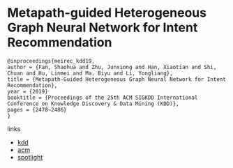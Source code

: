 # Metapath-guided Heterogeneous Graph Neural Network for Intent Recommendation

```
@inproceedings{meirec_kdd19,
author = {Fan, Shaohua and Zhu, Junxiong and Han, Xiaotian and Shi, Chuan and Hu, Linmei and Ma, Biyu and Li, Yongliang},
title = {Metapath-Guided Heterogeneous Graph Neural Network for Intent Recommendation},
year = {2019}
booktitle = {Proceedings of the 25th ACM SIGKDD International Conference on Knowledge Discovery & Data Mining (KDD)},
pages = {2478–2486}
}
```

links
- [kdd](https://www.kdd.org/kdd2019/accepted-papers/view/metapath-guided-heterogeneous-graph-neural-network-for-intent-recommendatio)
- [acm](https://dl.acm.org/doi/10.1145/3292500.3330673)
- [spotlight](https://www.youtube.com/watch?v=lPP6LRqejA4)
